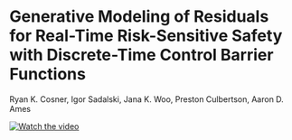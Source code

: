 # Generative Modeling of Residuals for Real-Time Risk-Sensitive Safety with Discrete-Time Control Barrier Functions

Ryan K. Cosner, Igor Sadalski, Jana K. Woo, Preston Culbertson, Aaron D. Ames 

[![Watch the video](https://i.stack.imgur.com/Vp2cE.png)](https://drive.google.com/file/d/1bekwmXurwea_DyGgQHDT6q_D-8Han_TN/view?usp=sharing)
